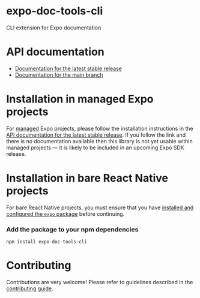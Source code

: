# expo-doc-tools-cli

CLI extension for Expo documentation

# API documentation

- [Documentation for the latest stable release](https://docs.expo.dev/versions/latest/sdk/doc-tools-cli/)
- [Documentation for the main branch](https://docs.expo.dev/versions/unversioned/sdk/doc-tools-cli/)

# Installation in managed Expo projects

For [managed](https://docs.expo.dev/archive/managed-vs-bare/) Expo projects, please follow the installation instructions in the [API documentation for the latest stable release](#api-documentation). If you follow the link and there is no documentation available then this library is not yet usable within managed projects &mdash; it is likely to be included in an upcoming Expo SDK release.

# Installation in bare React Native projects

For bare React Native projects, you must ensure that you have [installed and configured the `expo` package](https://docs.expo.dev/bare/installing-expo-modules/) before continuing.

### Add the package to your npm dependencies

```
npm install expo-doc-tools-cli
```




# Contributing

Contributions are very welcome! Please refer to guidelines described in the [contributing guide]( https://github.com/expo/expo#contributing).
